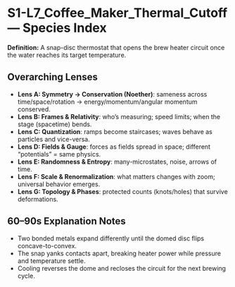# S1-L7_Coffee_Maker_Thermal_Cutoff — Species Index
**Definition:** A snap-disc thermostat that opens the brew heater circuit once the water reaches its target temperature.

## Overarching Lenses

- **Lens A: Symmetry -> Conservation (Noether)**: sameness across time/space/rotation → energy/momentum/angular momentum conserved.
- **Lens B: Frames & Relativity**: who’s measuring; speed limits; when the stage (spacetime) bends.
- **Lens C: Quantization**: ramps become staircases; waves behave as particles and vice-versa.
- **Lens D: Fields & Gauge**: forces as fields spread in space; different “potentials” = same physics.
- **Lens E: Randomness & Entropy**: many-microstates, noise, arrows of time.
- **Lens F: Scale & Renormalization**: what matters changes with zoom; universal behavior emerges.
- **Lens G: Topology & Phases**: protected counts (knots/holes) that survive deformations.

## 60–90s Explanation Notes
- Two bonded metals expand differently until the domed disc flips concave-to-convex.
- The snap yanks contacts apart, breaking heater power while pressure and temperature settle.
- Cooling reverses the dome and recloses the circuit for the next brewing cycle.
